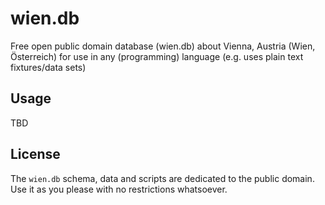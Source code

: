# wien.db

Free open public domain database (wien.db) about Vienna, Austria (Wien, Österreich)
for use in any (programming) language (e.g. uses plain text fixtures/data sets)


## Usage

TBD

## License

The `wien.db` schema, data and scripts are dedicated to the public domain.
Use it as you please with no restrictions whatsoever.
